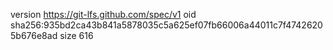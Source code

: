 version https://git-lfs.github.com/spec/v1
oid sha256:935bd2ca43b841a5878035c5a625ef07fb66006a44011c7f47426205b676e8ad
size 616

